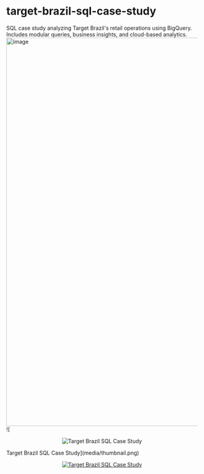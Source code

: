 # target-brazil-sql-case-study
SQL case study analyzing Target Brazil's retail operations using BigQuery. Includes modular queries, business insights, and cloud-based analytics.
<img width="1024" height="1024" alt="image" src="https://github.com/user-attachments/assets/431bce97-e7dc-4248-9696-0c614c65e1a6" />
![<p align="center">
  <img src="media/thumbnail.png" alt="Target Brazil SQL Case Study" />
</p>Target Brazil SQL Case Study](media/thumbnail.png)
<p align="center">
  <a href="https://your-portfolio-link.com">
    <img src="media/thumbnail.png" alt="Target Brazil SQL Case Study" />
  </a>
</p>
